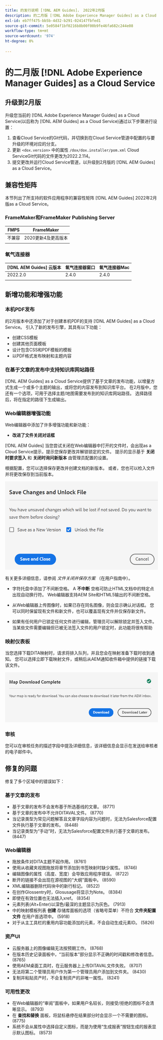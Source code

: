 ```yaml
---
title: 的发行说明 [!DNL AEM Guides]， 2022年2月版
description: 的二月版 [!DNL Adobe Experience Manager Guides] as a Cloud Service
exl-id: eb7ff475-bb5b-4d32-b291-024147fbfed1
source-git-commit: 5e0584f1bf0216b8b00f00b9fe46fa682c244e08
workflow-type: tm+mt
source-wordcount: '974'
ht-degree: 0%

---
```


# 的二月版 [!DNL Adobe Experience Manager Guides] as a Cloud Service

## 升级到2月版

升级您当前的 [!DNL Adobe Experience Manager Guides] as a Cloud Service(以后称为 [!DNL AEM Guides] as a Cloud Service)通过以下步骤进行设置：
1. 查看Cloud Service的Git代码，并切换到在Cloud Service管道中配置的与要升级的环境对应的分支。
1. 更新 `<dox.version>` 中的属性 `/dox/dox.installer/pom.xml` Cloud ServiceGit代码的文件更改为2022.2.114。
1. 提交更改并运行Cloud Service管道，以升级到2月版的 [!DNL AEM Guides] as a Cloud Service。

## 兼容性矩阵

本节列出了所支持的软件应用程序的兼容性矩阵 [!DNL AEM Guides] 2022年2月版as a Cloud Service。

### FrameMaker和FrameMaker Publishing Server

| FMPS | FrameMaker |
| --- | --- |
| 不兼容 | 2020更新4及更高版本 |
| | |


### 氧气连接器

| [!DNL AEM Guides] 云版本 | 氧气连接器窗口 | 氧气连接器Mac |
| --- | --- | --- |
| 2022.2.0 | 2.4.0 | 2.4.0 |
|  |  |  |


## 新增功能和增强功能

### 本机PDF发布

的2月版本中还添加了对于创建本机PDF的支持 [!DNL AEM Guides] as a Cloud Service。 引入了新的发布引擎，其具有以下功能：
* 创建CSS模板
* 创建其他页面模板
* 设计包含CSS和PDF模板的模板
* 以PDF格式发布映射和主题内容

### 在基于文章的发布中支持知识库网站路径

[!DNL AEM Guides] as a Cloud Service提供了基于文章的发布功能，以增量方式生成一个或多个主题的输出，或将您的内容发布到知识库平台。 在2月版中，您还有一个选项，可用于选择主题/地图需要发布到的知识库网站路径。 选择路径后，将在指定的路径下生成输出。

### Web编辑器增强功能

Web编辑器中添加了许多增强功能和新功能：

* **改进了文件关闭对话框**

[!DNL AEM Guides] 当您尝试关闭在Web编辑器中打开的文件时，会出现as a Cloud Service提示，提示您保存更改并解锁锁定的文件。 提示的显示基于 **关闭时要求签入** 和 **关闭时询问新版本** 由管理员配置的设置。

根据配置，您可以选择保存更改并创建文档的新版本。 或者，您也可以检入文件并将更改保存到当前版本。

![文件关闭](assets/file-close-save-changes-unlock.png)

有关更多详细信息，请参阅 *文件关闭并保存方案* （在用户指南中）。

* 字符托盘中添加了不间断空格。  A **不中断** 空格可防止HTML文档中的特定点出现自动换行符。 Web编辑器支持AEM Site和HTML5输出的不间断空格。

* 从Web编辑器上传图像时，如果已存在同名图像，则会显示确认对话框。 您可以同时保留现有文件和新文件，也可以覆盖现有文件并仅保存新文件。

* 如果有任何用户已锁定任何文件进行编辑，管理员可以解除锁定并签入文件。 当某些文件需要编辑但已被无法签入文件的用户锁定时，此功能将很有帮助

### 映射仪表板

当您选择下载DITA映射时，请求将排入队列，并且您会在映射准备下载时收到通知。 您可以选择立即下载映射文件，或稍后从AEM通知收件箱中提供的链接下载该文件。

![映射下载](assets/download-map-prompt.png)

### 审核

您可以在审核任务的描述字段中提及详细信息，该详细信息会显示在发送给审核者的电子邮件中。

## 修复的问题

修复了多个区域中的错误如下：

### 基于文章的发布

* 基于文章的发布不会发布基于所选基线的文章。 (8771)
* 基于文章的发布中不允许DITAVAL文件。 (8770)
* 当记录类型为常见问题解答且文章字段内容为问题时，无法为Salesforce配置文件执行基于文章的发布。 (8448)
* 当记录类型为“手动”时，无法为Salesforce配置文件执行基于文章的发布。 (8447)

### Web编辑器

* 拖放条件对DITA主题不起作用。 (8761)
* 使用从收藏夹视图拖放将章节添加到书签映射时缺少属性。 (8746)
* 编辑图像的属性（高度、宽度）会导致应用程序错误。 (8722)
* 断开的链接不会出现在源视图的“大纲”面板中。 (8590)
* XML编辑器删除代码块中的新行标记。 (8522)
* 在创作Glossentry时，Glosusage将显示为Note。 (8384)
* 即使在有效位置也无法插入xref。 (8354)
* 元素列表(Alt+Enter)以深色/最深的主题显示为灰色。 (7913)
* 中的映射模板列表 **创建** 存储库面板的选项（省略号菜单）不符合 **文件夹配置文件** 在用户首选项中。 (5918)
* 对于从主工具栏的重用内容功能添加的元素，不会自动生成元素ID。 (5826)

### 资产UI

* 云服务器上的图像编辑无法按预期工作。 (8768)
* 在版本历史记录面板中，“当前版本”部分显示不正确的时间戳和修改者信息。 (8765)
* 使用AEM桌面工具时，在云服务器上上传DITAVAL文件失败。 (8707)
* 无法将第二个管理员用户作为第一个管理员用户添加到文件夹。 (8430)
* 复制并粘贴资产时，不会复制资产的非唯一属性。 (8241)

### 可用性更改

* 在Web编辑器的“审阅”面板中，如果用户名较长，则接受/拒绝的图标不会清晰显示。 (8793)
* 在 **查找和替换** 面板，将鼠标悬停在结果部分时会显示一个不需要的图标。 (8775)
* 系统不会从属性中选择自定义图标，而是为使用“生成报表”按钮生成的报表显示默认图标。 (8573)
